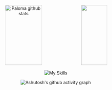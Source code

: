 <div align="center">  
  <img width="49%" height="195px" src="https://github-readme-stats.vercel.app/api?username=palomahtml&show_icons=true&count_private=true&hide_border=true&title_color=FFF&icon_color=FFF&text_color=FFF&bg_color=0d1117" alt="Paloma github stats" /> 
  <img width="41%" height="195px" src="https://github-readme-stats.vercel.app/api/top-langs/?username=palomahtml&layout=compact&hide_border=true&title_color=FFF&text_color=FFF&bg_color=0d1117" />

[![My Skills](https://skillicons.dev/icons?i=c,cpp,java,python,clion,idea,pycharm,mysql,notion,obsidian,replit,vscode)](https://skillicons.dev)

![Ashutosh's github activity graph](https://github-readme-activity-graph.vercel.app/graph?username=palomahtml&bg_color=0d1117&color=FFF&line=FFF&point=FFF&area=true&hide_border=true)
